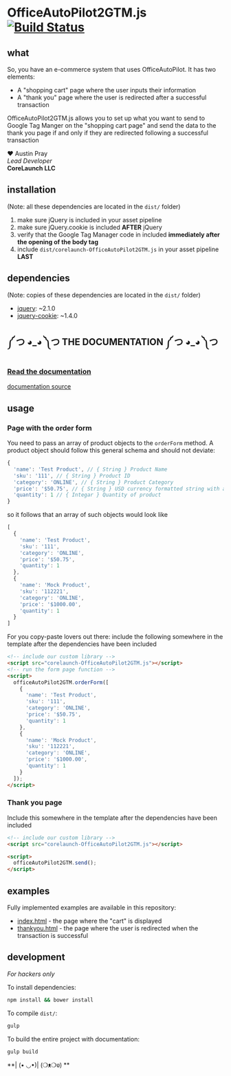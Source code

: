 OfficeAutoPilot2GTM.js [![Build Status](https://travis-ci.org/Corelaunch/officeAutoPilot2GTM.svg?branch=master)](https://travis-ci.org/Corelaunch/officeAutoPilot2GTM)
===

what
---
So, you have an e-commerce system that uses OfficeAutoPilot. It has two elements:
- A "shopping cart" page where the user inputs their information
- A "thank you" page where the user is redirected after a successful transaction

OfficeAutoPilot2GTM.js allows you to set up what you want to send to Google Tag Manger
on the "shopping cart page" and send the data to the thank you page if and only if
they are redirected following a successful transaction

:heart: Austin Pray  
*Lead Developer*  
**CoreLaunch LLC**

installation
---
(Note: all these dependencies are located in the `dist/` folder)

 1. make sure jQuery is included in your asset pipeline
 2. make sure jQuery.cookie is included **AFTER** jQuery
 3. verify that the Google Tag Manager code in included **immediately after the opening of the body tag**
 4. include `dist/corelaunch-OfficeAutoPilot2GTM.js` in your asset pipeline **LAST**

dependencies
---
(Note: copies of these dependencies are located in the `dist/` folder)

- [jquery](https://github.com/jquery/jquery): ~2.1.0
- [jquery-cookie](https://github.com/carhartl/jquery-cookie): ~1.4.0

༼ つ ◕\_◕ ༽つ  THE DOCUMENTATION ༼ つ ◕\_◕ ༽つ
---

### [**Read the documentation**](https://rawgithub.com/Corelaunch/officeAutoPilot2GTM/master/docs/index.html)

[documentation source](docs/)

usage
---

### Page with the order form
You need to pass an array of product objects to the `orderForm` method.
A product object should follow this general schema and should not deviate:
```js
{
  'name': 'Test Product', // { String } Product Name
  'sku': '111', // { String } Product ID
  'category': 'ONLINE', // { String } Product Category
  'price': '$50.75', // { String } USD currency formatted string with a decimal point
  'quantity': 1 // { Integar } Quantity of product
}
```
so it follows that an array of such objects would look like
```js
[
  {
    'name': 'Test Product',
    'sku': '111',
    'category': 'ONLINE',
    'price': '$50.75',
    'quantity': 1
  },
  {
    'name': 'Mock Product',
    'sku': '112221',
    'category': 'ONLINE',
    'price': '$1000.00',
    'quantity': 1
  }
]
```

For you copy-paste lovers out there: include the following somewhere in the template after the
dependencies have been included

```html
<!-- include our custom library -->
<script src="corelaunch-OfficeAutoPilot2GTM.js"></script>
<!-- run the form page function -->
<script>
  officeAutoPilot2GTM.orderForm([
    {
      'name': 'Test Product',
      'sku': '111',
      'category': 'ONLINE',
      'price': '$50.75',
      'quantity': 1
    },
    {
      'name': 'Mock Product',
      'sku': '112221',
      'category': 'ONLINE',
      'price': '$1000.00',
      'quantity': 1
    }
  ]);
</script>
```

### Thank you page
Include this somewhere in the template after the dependencies have been included
```html
<!-- include our custom library -->
<script src="corelaunch-OfficeAutoPilot2GTM.js"></script>

<script>
  officeAutoPilot2GTM.send();
</script>
```

examples
---
Fully implemented examples are available in this repository:
- [index.html](index.html) - the page where the "cart" is displayed
- [thankyou.html](thankyou.html) - the page where the user is redirected when the transaction is successful

development
---
*For hackers only*

To install dependencies:
```bash
npm install && bower install
```

To compile `dist/`:

```bash
gulp
```

To build the entire project with documentation:

```bash
gulp build
```

**| (• ◡•)|  \(❍ᴥ❍ʋ\) **
